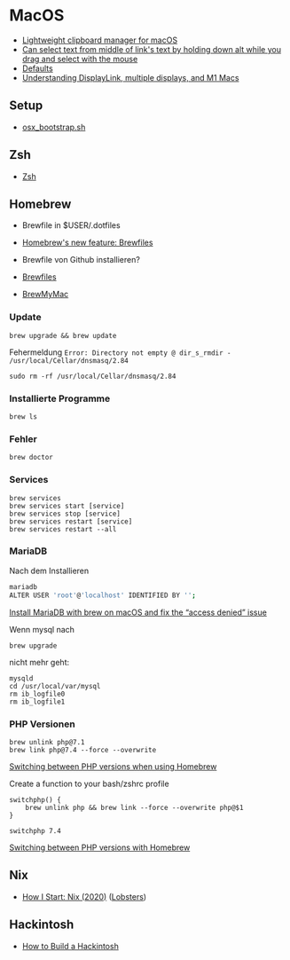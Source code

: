 # MacOS

- [Lightweight clipboard manager for macOS](https://github.com/p0deje/Maccy)
- [Can select text from middle of link's text by holding down alt while you drag and select with the mouse](https://twitter.com/MBoffin/status/1218668903586394112)
- [Defaults](https://macos-defaults.com/#%F0%9F%99%8B-what-s-a-defaults-command)
- [Understanding DisplayLink, multiple displays, and M1 Macs](https://danielcompton.net/2021/07/28/apple-m1-displaylink-multiple-display)

## Setup

- [osx_bootstrap.sh](https://gist.github.com/codeinthehole/26b37efa67041e1307db)

## Zsh

- [Zsh](https://github.com/nikitavoloboev/knowledge/blob/5206fcdfa83dcbccc04de33975a23b9d22f82bbe/unix/shell/zsh/zsh.md)

## Homebrew

- Brewfile in $USER/.dotfiles

- [Homebrew's new feature: Brewfiles](https://coderwall.com/p/afmnbq/homebrew-s-new-feature-brewfiles)
- Brewfile von Github installieren?
- [Brewfiles](https://brewfile.info/)
- [BrewMyMac](https://brewmymac.sh/)

### Update

```
brew upgrade && brew update
```

Fehermeldung 
`Error: Directory not empty @ dir_s_rmdir - /usr/local/Cellar/dnsmasq/2.84`

```
sudo rm -rf /usr/local/Cellar/dnsmasq/2.84
```

### Installierte Programme

```
brew ls
```

### Fehler

```
brew doctor
```

### Services

```
brew services
brew services start [service]
brew services stop [service]
brew services restart [service]
brew services restart --all
```

### MariaDB

Nach dem Installieren
```bash
mariadb
ALTER USER 'root'@'localhost' IDENTIFIED BY '';
```
[Install MariaDB with brew on macOS and fix the “access denied” issue](https://gist.github.com/nickcernis/1c2a1c98a0660d4798d55b1999d52b4c)

Wenn mysql nach
```
brew upgrade
```
nicht mehr geht:

```
mysqld
cd /usr/local/var/mysql
rm ib_logfile0
rm ib_logfile1 
```

### PHP Versionen

```
brew unlink php@7.1
brew link php@7.4 --force --overwrite
```

[Switching between PHP versions when using Homebrew](https://localheinz.com/blog/2020/05/05/switching-between-php-versions-when-using-homebrew/)

Create a function to your bash/zshrc profile

```
switchphp() {
    brew unlink php && brew link --force --overwrite php@$1
}

switchphp 7.4
```

[Switching between PHP versions with Homebrew](https://dcblog.dev/switching-between-php-versions-with-homebrew)

## Nix

- [How I Start: Nix (2020)](https://christine.website/blog/how-i-start-nix-2020-03-08) ([Lobsters](https://lobste.rs/s/lktf6u/how_i_start_nix))

## Hackintosh

- [How to Build a Hackintosh](https://www.freecodecamp.org/news/build-a-hackintosh/)
